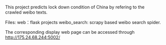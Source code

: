 This project predicts lock down condition of China by refering to the crawled weibo texts.

Files:
web：flask projects
weibo_search: scrapy based weibo search spider.


The corresponding display web page can be accessed through http://175.24.68.244:5002/